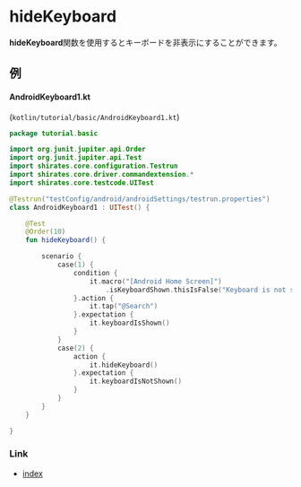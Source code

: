 # hideKeyboard

**hideKeyboard**関数を使用するとキーボードを非表示にすることができます。

## 例

#### AndroidKeyboard1.kt

(`kotlin/tutorial/basic/AndroidKeyboard1.kt`)

```kotlin
package tutorial.basic

import org.junit.jupiter.api.Order
import org.junit.jupiter.api.Test
import shirates.core.configuration.Testrun
import shirates.core.driver.commandextension.*
import shirates.core.testcode.UITest

@Testrun("testConfig/android/androidSettings/testrun.properties")
class AndroidKeyboard1 : UITest() {

    @Test
    @Order(10)
    fun hideKeyboard() {

        scenario {
            case(1) {
                condition {
                    it.macro("[Android Home Screen]")
                        .isKeyboardShown.thisIsFalse("Keyboard is not shown")
                }.action {
                    it.tap("@Search")
                }.expectation {
                    it.keyboardIsShown()
                }
            }
            case(2) {
                action {
                    it.hideKeyboard()
                }.expectation {
                    it.keyboardIsNotShown()
                }
            }
        }
    }

}
```

####          

### Link

- [index](../../../index_ja.md)
